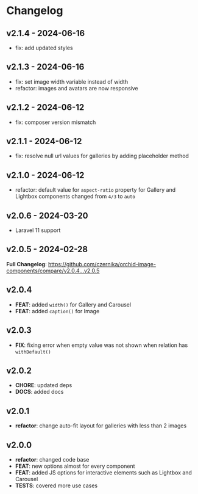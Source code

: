 # Changelog

## v2.1.4 - 2024-06-16

- fix: add updated styles

## v2.1.3 - 2024-06-16

- fix: set image width variable instead of width
- refactor: images and avatars are now responsive

## v2.1.2 - 2024-06-12

- fix: composer version mismatch

## v2.1.1 - 2024-06-12

- fix: resolve null url values for galleries by adding placeholder method

## v2.1.0 - 2024-06-12

- refactor: default value for `aspect-ratio` property for Gallery and Lightbox components changed from `4/3` to `auto`

## v2.0.6 - 2024-03-20

- Laravel 11 support

## v2.0.5 - 2024-02-28

**Full Changelog**: https://github.com/czernika/orchid-image-components/compare/v2.0.4...v2.0.5

## v2.0.4

- **FEAT**: added `width()` for Gallery and Carousel
- **FEAT**: added `caption()` for Image

## v2.0.3

- **FIX**: fixing error when empty value was not shown when relation has `withDefault()`

## v2.0.2

- **CHORE**: updated deps
- **DOCS**: added docs

## v2.0.1

- **refactor**: change auto-fit layout for galleries with less than 2 images

## v2.0.0

- **refactor**: changed code base
- **FEAT**: new options almost for every component
- **FEAT**: added JS options for interactive elements such as Lightbox and Carousel
- **TESTS**: covered more use cases
